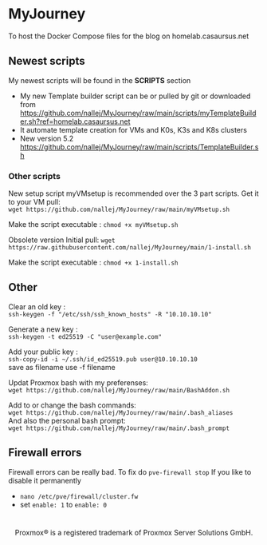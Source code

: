 # MyJourney
To host the Docker Compose files for the blog on homelab.casaursus.net 

## Newest scripts 
My newest scripts will be found in the **SCRIPTS** section
- My new Template builder script can be or pulled by git or downloaded from <br>
https://github.com/nallej/MyJourney/raw/main/scripts/myTemplateBuilder.sh?ref=homelab.casaursus.net
- It automate template creation for VMs and K0s, K3s and K8s clusters
- New version 5.2 
  https://github.com/nallej/MyJourney/raw/main/scripts/TemplateBuilder.sh


### Other scripts
New setup script myVMsetup is recommended over the 3 part scripts.
Get it to your VM pull: <br>`wget https://github.com/nallej/MyJourney/raw/main/myVMsetup.sh`

Make the script executable : `chmod +x myVMsetup.sh`

Obsolete version
Initial pull: `wget https://raw.githubusercontent.com/nallej/MyJourney/main/1-install.sh`

Make the script executable : `chmod +x 1-install.sh`

## Other
Clear an old key : <br>`ssh-keygen -f "/etc/ssh/ssh_known_hosts" -R "10.10.10.10"`

Generate a new key : <br>`ssh-keygen -t ed25519 -C "user@example.com"` 

Add your public key : <br>`ssh-copy-id -i ~/.ssh/id_ed25519.pub user@10.10.10.10` <br> save as filename use -f filename

Updat Proxmox bash with my preferenses:<br>`wget https://github.com/nallej/MyJourney/raw/main/BashAddon.sh`<br> 

Add to or change the bash commands:<br>`wget https://github.com/nallej/MyJourney/raw/main/.bash_aliases`<br>
And also the personal bash prompt:<br>`wget https://github.com/nallej/MyJourney/raw/main/.bash_prompt`

## Firewall errors
Firewall errors can be really bad.
To fix do `pve-firewall stop`
If you like to disable it permanently
  - `nano /etc/pve/firewall/cluster.fw`
  - set `enable: 1` to `enable: 0`
# 
<sub><div align="center"> Proxmox® is a registered trademark of Proxmox Server Solutions GmbH. </div></sub>
